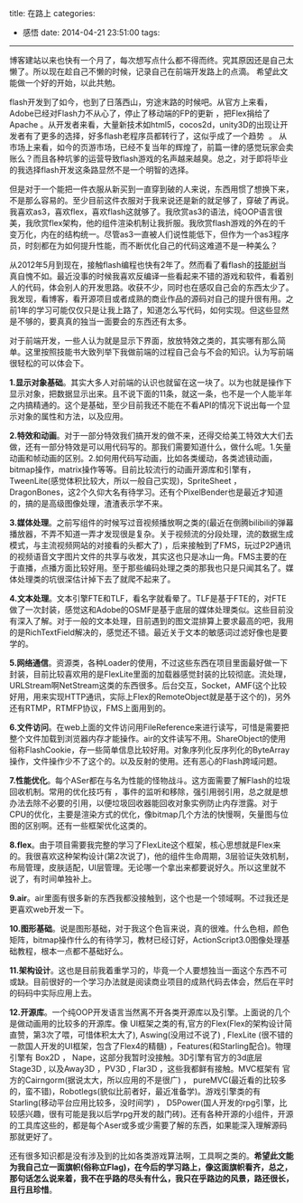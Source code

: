 title: 在路上
categories:
  - 感悟
date: 2014-04-21 23:51:00
tags:
---

博客建站以来也快有一个月了，每次想写点什么都不得而终。究其原因还是自己太懒了。所以现在趁自己不懒的时候，记录自己在前端开发路上的点滴。 希望此文能做一个好的开始，以此共勉。

flash开发到了如今，也到了日落西山，穷途末路的时候吧。从官方上来看，Adobe已经对Flash力不从心了，停止了移动端的FP的更新 ，把Flex捐给了Apache 。从开发者来看，大量新技术如html5，cocos2d，unity3D的出现让开发者有了更多的选择，好多flash老程序员都转行了，这似乎成了一个趋势  。 从市场上来看，如今的页游市场，已经不复当年的辉煌了，前篇一律的感觉玩家会卖账么？而且各种坑爹的运营导致flash游戏的名声越来越臭。总之，对于即将毕业的我选择flash开发这条路显然不是一个明智的选择。

<!--more-->

但是对于一个能把一件衣服从新买到一直穿到破的人来说，东西用惯了想换下来，不是那么容易的。至少目前这件衣服对于我来说还是新的就足够了，穿破了再说。我喜欢as3，喜欢flex，喜欢flash这就够了。我欣赏as3的语法，纯OOP语言很美，我欣赏flex架构，他的组件渲染机制让我折服。我欣赏flash游戏的外在的千变万化，内在的结构统一。尽管as3一直被人们说性能低下，但作为一个as3程序员，时刻都在为如何提升性能，而不断优化自己的代码这难道不是一种美么？

从2012年5月到现在，接触flash编程也快有2年了。然而看了看flash的[技能树](http://www.xmind.net/m/bCk4/)当真自愧不如。最近没事的时候我喜欢反编译一些看起来不错的游戏和软件，看着别人的代码，体会别人的开发思路。收获不少，同时也在感叹自己会的东西太少了。我发现，看博客，看开源项目或者成熟的商业作品的源码对自己的提升很有用。之前1年的学习可能仅仅只是让我上路了，知道怎么写代码，如何实现。但这些显然是不够的，要真真的独当一面要会的东西还有太多。

对于前端开发，一些人认为就是显示下界面，放放特效之类的，其实哪有那么简单。这里按照技能书大致列举下我做前端的过程自己会与不会的知识。认为写前端很轻松的可以体会下。

**1.显示对象基础**。其实大多人对前端的认识也就留在这一块了。以为也就是操作下显示对象，把数据显示出来。且不说下面的11条，就这一条，也不是一个人能半年之内搞精通的。这个是基础，至少目前我还不能在不看API的情况下说出每一个显示对象的属性和方法，以及应用。

**2.特效和动画**。对于一部分特效我们搞开发的做不来，还得交给美工特效大大们去做，还有一部分特效是可以用代码写的。那我们需要知道什么，做什么呢。1.矢量动画和帧动画的区别。2.如何用代码写动画，比如各类缓动，各类滤镜动画，bitmap操作，matrix操作等等。目前比较流行的动画开源库和引擎有，TweenLite(感觉体积比较大，所以一般自己实现)，SpriteSheet ，DragonBones，这2个久仰大名有待学习。还有个PixelBender也是最近才知道的，搞的是高级图像处理，渣渣表示学不来。

**3.媒体处理**。之前写组件的时候写过音视频播放啊之类的(最近在倒腾bilibili的弹幕播放器，不弄不知道一弄才发现很是复杂。关于视频流的分段处理，流的数据生成模式，与主流视频网站的对接看的头都大了) ，后来接触到了FMS，玩过P2P通讯的视频语音文字图片文件的共享与收发，其实这也只是冰山一角。FMS主要的在于直播，点播方面比较好用。至于那些编码处理之类的那我也只是只闻其名了。媒体处理类的坑很深估计掉下去了就爬不起来了。

**4.文本处理**。文本引擎FTE和TLF，看名字就看晕了。TLF是基于FTE的，对FTE做了一次封装，感觉这和Adobe的OSMF是基于底层的媒体处理类似。这些目前没有深入了解。对于一般的文本处理，目前遇到的图文混排算上要求最高的吧，我用的是RichTextField解决的，感觉还不错。最近关于文本的敏感词过滤好像也是要学的。

**5.网络通信**。资源类，各种Loader的使用，不过这些东西在项目里面最好做一下封装，目前比较喜欢用的是FlexLite里面的加载器感觉封装的比较彻底。流处理，URLStream啊NetStream这类的东西很多。后台交互，Socket，AMF(这个比较好用，用来实现HTTP通讯，实际上Flex的RemoteObject就是基于这个的)，另外还有RTMP，RTMFP协议，FMS上面用到的。

**6.文件访问**。在web上面的文件访问用FileReference来进行读写，可惜是需要把整个文件加载到浏览器内存才能操作。air的文件读写不用。ShareObject的使用俗称FlashCookie，存一些简单信息比较好用。对象序列化反序列化的ByteArray操作，文件操作少不了这个的。以及反射的使用。还有恶心的Flash跨域问题。

**7.性能优化**。每个ASer都在与名为性能的怪物战斗。这方面需要了解Flash的垃圾回收机制。常用的优化技巧有 ，事件的监听和移除，强引用弱引用，总之就是想办法去除不必要的引用，以便垃圾回收器能回收对象实例防止内存泄露。对于CPU的优化，主要是渲染方式的优化，像bitmap几个方法的快慢啊，矢量图与位图的区别啊。还有一些框架优化这类的。

**8.flex**。由于项目需要我完整的学习了FlexLite这个框架，核心思想就是Flex来的。我很喜欢这种架构设计(第2次说了)，他的组件生命周期，3层验证失效机制，布局管理，皮肤适配，UI层管理。无论哪一个拿出来都要说好久。所以这里就不说了，有时间单独补上。

**9.air**。air里面有很多新的东西我都没接触到，这个也是一个领域啊。不过我还是更喜欢web开发一下。

**10.图形基础**。说是图形基础，对于我这个色盲来说，真的很难。什么色相，颜色矩阵，bitmap操作什么的有待学习，教材已经订好，ActionScript3.0图像处理基础教程，根本一点都不基础好么。

**11.架构设计**。这也是目前我着重学习的，毕竟一个人要想独当一面这个东西不可或缺。目前很好的一个学习办法就是阅读商业项目的成熟代码去体会，然后在平时的码码中实际应用上去。

**12.开源库**。一个纯OOP开发语言当然离不开各类开源库以及引擎。上面说的几个是做动画用的比较多的开源库。像 UI框架之类的有,官方的Flex(Flex的架构设计简直赞，第3次了喂，可惜体积太大了), Aswing(没用过不说了) , FlexLite (很不错的一款国人开发的UI框架，包含了Flex4的精髓) ，Features(和Starling配合)。物理引擎有 Box2D ， Nape，这部分我暂时没接触。3D引擎有官方的3d底层Stage3D , 以及Away3D ，PV3D , Flar3D ，这些我都鲜有接触。MVC框架有 官方的Cairngorm(据说太大，所以应用的不是很广) ， pureMVC(最近看的比较多的，蛮不错)，Robotlegs(貌似比前者好，最近准备学)。游戏引擎类的有 Starling(移动平台应用比较多，没时间学) ， D5Power(国人开发的rpg引擎，比较感兴趣，很有可能是我以后学rpg开发的敲门砖)。还有各种开源的小组件，开源的工具库这些的，都是每个Aser或多或少需要了解的东西，如果能深入理解源码那就更好了。

还有很多知识都是没有涉及到的比如各类游戏算法啊，工具啊之类的。**希望此文能为我自己立一面旗帜(俗称立Flag)，在今后的学习路上，像这面旗帜看齐，总之，那句话怎么说来着，我不在乎路的尽头有什么，我只在乎路边的风景，路还很长，且行且珍惜**。